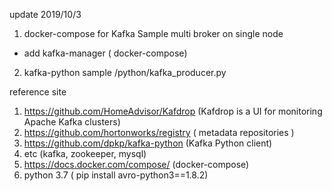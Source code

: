 update 2019/10/3

1. docker-compose for Kafka Sample
 multi broker on single node 
 - add kafka-manager ( docker-compose)
2. kafka-python sample
  /python/kafka_producer.py

reference site
1. https://github.com/HomeAdvisor/Kafdrop (Kafdrop is a UI for monitoring Apache Kafka clusters)
2. https://github.com/hortonworks/registry ( metadata repositories )
3. https://github.com/dpkp/kafka-python (Kafka Python client)
4. etc (kafka, zookeeper, mysql)
5. https://docs.docker.com/compose/ (docker-compose)
6. python 3.7 ( pip install avro-python3==1.8.2)
